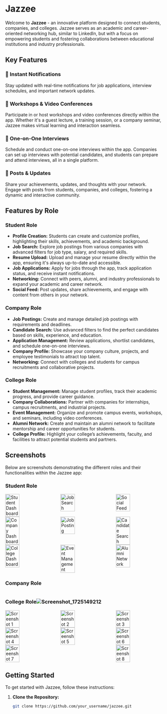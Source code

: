 # Jazzee

Welcome to **Jazzee** - an innovative platform designed to connect students, companies, and colleges. Jazzee serves as an academic and career-oriented networking hub, similar to LinkedIn, but with a focus on empowering students and fostering collaborations between educational institutions and industry professionals.

## Key Features

### 🔔 Instant Notifications
Stay updated with real-time notifications for job applications, interview schedules, and important network updates.

### 🎥 Workshops & Video Conferences
Participate in or host workshops and video conferences directly within the app. Whether it's a guest lecture, a training session, or a company seminar, Jazzee makes virtual learning and interaction seamless.

### 💼 One-on-One Interviews
Schedule and conduct one-on-one interviews within the app. Companies can set up interviews with potential candidates, and students can prepare and attend interviews, all in a single platform.

### 📝 Posts & Updates
Share your achievements, updates, and thoughts with your network. Engage with posts from students, companies, and colleges, fostering a dynamic and interactive community.

## Features by Role

### Student Role
- **Profile Creation:** Students can create and customize profiles, highlighting their skills, achievements, and academic background.
- **Job Search:** Explore job postings from various companies with advanced filters for job type, salary, and required skills.
- **Resume Upload:** Upload and manage your resume directly within the app, ensuring it's always up-to-date and accessible.
- **Job Applications:** Apply for jobs through the app, track application status, and receive instant notifications.
- **Networking:** Connect with peers, alumni, and industry professionals to expand your academic and career network.
- **Social Feed:** Post updates, share achievements, and engage with content from others in your network.

### Company Role
- **Job Postings:** Create and manage detailed job postings with requirements and deadlines.
- **Candidate Search:** Use advanced filters to find the perfect candidates based on skills, experience, and education.
- **Application Management:** Review applications, shortlist candidates, and schedule one-on-one interviews.
- **Company Profile:** Showcase your company culture, projects, and employee testimonials to attract top talent.
- **Networking:** Connect with colleges and students for campus recruitments and collaborative projects.

### College Role
- **Student Management:** Manage student profiles, track their academic progress, and provide career guidance.
- **Company Collaborations:** Partner with companies for internships, campus recruitments, and industrial projects.
- **Event Management:** Organize and promote campus events, workshops, and seminars, including video conferences.
- **Alumni Network:** Create and maintain an alumni network to facilitate mentorship and career opportunities for students.
- **College Profile:** Highlight your college’s achievements, faculty, and facilities to attract potential students and partners.

## Screenshots

Below are screenshots demonstrating the different roles and their functionalities within the Jazzee app:

### Student Role
<div style="display: flex; flex-wrap: wrap; justify-content: space-between;">
  <img src="https://github.com/user-attachments/assets/08b30756-6052-4179-b80e-a27a63d1fe94" alt="Student Dashboard" width="30%"/>
  <img src="https://github.com/user-attachments/assets/1c1a5412-a9ab-4766-8e2d-dc04b2275ed7" alt="Job Search" width="30%"/>
  <img src="https://github.com/user-attachments/assets/f1dc8371-f9c8-4618-879b-35929a70bd3c" alt="Social Feed" width="30%"/>
  <img src="https://github.com/user-attachments/assets/fd3e84c4-2d87-45d2-97c6-b66c03a32394" alt="Company Dashboard" width="30%"/>
  <img src="https://github.com/user-attachments/assets/9166c84b-1c7f-4a8d-8b5f-c9ecc92a707d" alt="Job Posting" width="30%"/>
  <img src="https://github.com/user-attachments/assets/8a110b6c-3d79-4c02-9916-3f024abaeacf" alt="Candidate Search" width="30%"/>
   <img src="https://github.com/user-attachments/assets/0a57b3b0-b51d-4f40-b1d5-6ead3a84ba5d" alt="College Dashboard" width="30%"/>
  <img src="https://github.com/user-attachments/assets/c019629a-4375-4b79-a489-499f47de2921" alt="Event Management" width="30%"/>
  <img src="https://github.com/user-attachments/assets/08b30756-6052-4179-b80e-a27a63d1fe94" alt="Alumni Network" width="30%"/>
</div>

### Company Role
<div style="display: flex; flex-wrap: wrap; justify-content: space-between;">
  
</div>

### College Role![Screenshot_1725149212](https://github.com/user-attachments/assets/e5ce87bb-47e8-4fc0-be7d-cdddcac57154)
<div style="display: flex; flex-wrap: wrap; justify-content: space-between;">
  <img src="https://github.com/user-attachments/assets/2a176830-aa87-4b2c-8909-916686b45323" alt="Screenshot 1" width="30%"/>
  <img src="https://github.com/user-attachments/assets/909660e7-884a-4a39-bf9b-c4464af67b63" alt="Screenshot 2" width="30%"/>
  <img src="https://github.com/user-attachments/assets/a044a591-a8e8-4253-b57c-de0e4da9c0a5" alt="Screenshot 3" width="30%"/>
</div>

<div style="display: flex; flex-wrap: wrap; justify-content: space-between;">
  <img src="https://github.com/user-attachments/assets/516b53c9-4ad4-4e10-8e10-a4d9f485b9ca" alt="Screenshot 4" width="30%"/>
  <img src="https://github.com/user-attachments/assets/f32dac6e-93ec-47dc-8a92-7731948a63b3" alt="Screenshot 5" width="30%"/>
  <img src="https://github.com/user-attachments/assets/aa60fef1-d6d8-4315-b443-73249c94a539" alt="Screenshot 6" width="30%"/>
</div>

<div style="display: flex; flex-wrap: wrap; justify-content: space-between;">
  <img src="https://github.com/user-attachments/assets/645947c3-f817-487a-954a-1f24661f6133" alt="Screenshot 7" width="30%"/>
  <img src="https://github.com/user-attachments/assets/a7c93969-2dc4-46c6-8231-5130a7fd1aa7" alt="Screenshot 8" width="30%"/>
</div>


<div style="display: flex; flex-wrap; justify-content: space-between;">
 
</div>

## Getting Started

To get started with Jazzee, follow these instructions:

1. **Clone the Repository:**
   ```bash
   git clone https://github.com/your_username/jazzee.git
